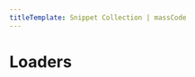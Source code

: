 ```yaml
---
titleTemplate: Snippet Collection | massCode
---
```


# Loaders

<CollectionPreview category="loaders" />

